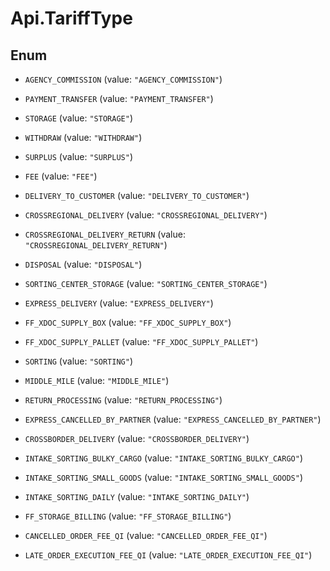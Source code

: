 # Api.TariffType

## Enum


* `AGENCY_COMMISSION` (value: `"AGENCY_COMMISSION"`)

* `PAYMENT_TRANSFER` (value: `"PAYMENT_TRANSFER"`)

* `STORAGE` (value: `"STORAGE"`)

* `WITHDRAW` (value: `"WITHDRAW"`)

* `SURPLUS` (value: `"SURPLUS"`)

* `FEE` (value: `"FEE"`)

* `DELIVERY_TO_CUSTOMER` (value: `"DELIVERY_TO_CUSTOMER"`)

* `CROSSREGIONAL_DELIVERY` (value: `"CROSSREGIONAL_DELIVERY"`)

* `CROSSREGIONAL_DELIVERY_RETURN` (value: `"CROSSREGIONAL_DELIVERY_RETURN"`)

* `DISPOSAL` (value: `"DISPOSAL"`)

* `SORTING_CENTER_STORAGE` (value: `"SORTING_CENTER_STORAGE"`)

* `EXPRESS_DELIVERY` (value: `"EXPRESS_DELIVERY"`)

* `FF_XDOC_SUPPLY_BOX` (value: `"FF_XDOC_SUPPLY_BOX"`)

* `FF_XDOC_SUPPLY_PALLET` (value: `"FF_XDOC_SUPPLY_PALLET"`)

* `SORTING` (value: `"SORTING"`)

* `MIDDLE_MILE` (value: `"MIDDLE_MILE"`)

* `RETURN_PROCESSING` (value: `"RETURN_PROCESSING"`)

* `EXPRESS_CANCELLED_BY_PARTNER` (value: `"EXPRESS_CANCELLED_BY_PARTNER"`)

* `CROSSBORDER_DELIVERY` (value: `"CROSSBORDER_DELIVERY"`)

* `INTAKE_SORTING_BULKY_CARGO` (value: `"INTAKE_SORTING_BULKY_CARGO"`)

* `INTAKE_SORTING_SMALL_GOODS` (value: `"INTAKE_SORTING_SMALL_GOODS"`)

* `INTAKE_SORTING_DAILY` (value: `"INTAKE_SORTING_DAILY"`)

* `FF_STORAGE_BILLING` (value: `"FF_STORAGE_BILLING"`)

* `CANCELLED_ORDER_FEE_QI` (value: `"CANCELLED_ORDER_FEE_QI"`)

* `LATE_ORDER_EXECUTION_FEE_QI` (value: `"LATE_ORDER_EXECUTION_FEE_QI"`)


